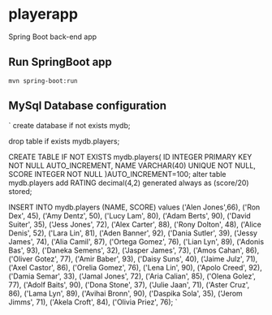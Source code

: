 # playerapp
Spring Boot back-end app

## Run SpringBoot app
`
mvn spring-boot:run
`

## MySql Database configuration
`
create database if not exists mydb;

drop table if exists mydb.players;

CREATE TABLE IF NOT EXISTS mydb.players(
	ID INTEGER PRIMARY KEY NOT NULL AUTO_INCREMENT,
	NAME VARCHAR(40) UNIQUE NOT NULL,	
    SCORE INTEGER NOT NULL
)AUTO_INCREMENT=100;
alter table mydb.players
add RATING decimal(4,2)
generated always as (score/20) stored;

INSERT INTO mydb.players (NAME, SCORE)
values
('Alen Jones',66),
('Ron Dex', 45),
('Amy Dentz', 50),
('Lucy Lam', 80),
('Adam Berts', 90),
('David Suiter', 35),
('Jess Jones', 72),
('Alex Carter', 88),
('Rony Dolton', 48),
('Alice Denis', 52),
('Lara Lin', 81),
('Aden Banner', 92),
('Dania Sutler', 39),
('Jessy James', 74),
('Alia Camil', 87),
('Ortega Gomez', 76),
('Lian Lyn', 89),
('Adonis Bas', 93),
('Daneka Semens', 32),
('Jasper James', 73),
('Amos Cahan', 86),
('Oliver Gotez',  77),
('Amir Baber', 93),
('Daisy Suns', 40),
('Jaime Julz', 71),
('Axel Castor', 86),
('Orelia Gomez', 76),
('Lena Lin', 90),
('Apolo Creed', 92),
('Damia Semar', 33),
('Jamal Jones', 72),
('Aria Calian', 85),
('Olena Golez', 77),
('Adolf Baits', 90),
('Dona Stone', 37),
('Julie Jaan', 71),
('Aster Cruz', 86),
('Lama Lyn', 89),
('Avihai Bronn', 90),
('Daspika Sola', 35),
('Jerom Jimms', 71),
('Akela Croft', 84),
('Olivia Priez', 76);
`
